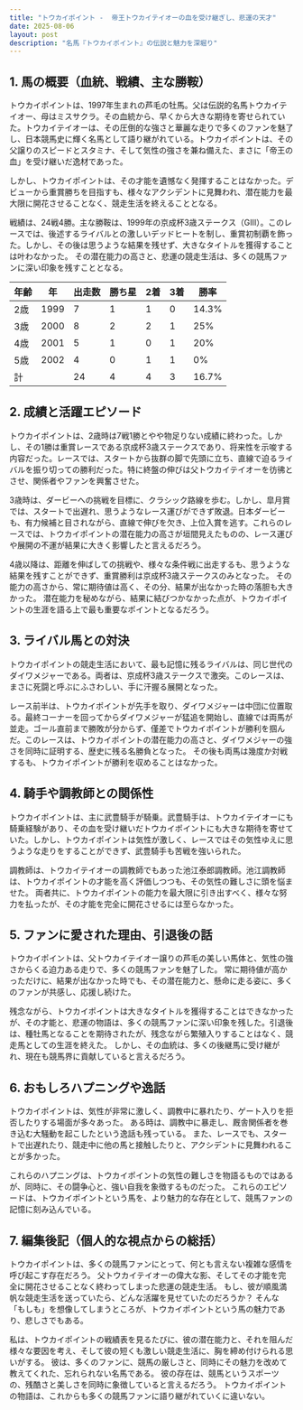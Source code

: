 ```yaml
---
title: "トウカイポイント -  帝王トウカイテイオーの血を受け継ぎし、悲運の天才"
date: 2025-08-06
layout: post
description: "名馬『トウカイポイント』の伝説と魅力を深堀り"
---
```


## 1. 馬の概要（血統、戦績、主な勝鞍）

トウカイポイントは、1997年生まれの芦毛の牡馬。父は伝説的名馬トウカイテイオー、母はミスサクラ。その血統から、早くから大きな期待を寄せられていた。トウカイテイオーは、その圧倒的な強さと華麗な走りで多くのファンを魅了し、日本競馬史に輝く名馬として語り継がれている。トウカイポイントは、その父譲りのスピードとスタミナ、そして気性の強さを兼ね備えた、まさに「帝王の血」を受け継いだ逸材であった。

しかし、トウカイポイントは、その才能を遺憾なく発揮することはなかった。デビューから重賞勝ちを目指すも、様々なアクシデントに見舞われ、潜在能力を最大限に開花させることなく、競走生活を終えることとなる。

戦績は、24戦4勝。主な勝鞍は、1999年の京成杯3歳ステークス（GIII）。このレースでは、後述するライバルとの激しいデッドヒートを制し、重賞初制覇を飾った。しかし、その後は思うような結果を残せず、大きなタイトルを獲得することは叶わなかった。  その潜在能力の高さと、悲運の競走生活は、多くの競馬ファンに深い印象を残すこととなる。

| 年齢 | 年 | 出走数 | 勝ち星 | 2着 | 3着 | 勝率 |
|---|---|---|---|---|---|---|
| 2歳 | 1999 | 7 | 1 | 1 | 0 | 14.3% |
| 3歳 | 2000 | 8 | 2 | 2 | 1 | 25% |
| 4歳 | 2001 | 5 | 1 | 0 | 1 | 20% |
| 5歳 | 2002 | 4 | 0 | 1 | 1 | 0% |
| 計 |  | 24 | 4 | 4 | 3 | 16.7% |


## 2. 成績と活躍エピソード

トウカイポイントは、2歳時は7戦1勝とやや物足りない成績に終わった。しかし、その1勝は重賞レースである京成杯3歳ステークスであり、将来性を示唆する内容だった。レースでは、スタートから抜群の脚で先頭に立ち、直線で迫るライバルを振り切っての勝利だった。特に終盤の伸びは父トウカイテイオーを彷彿とさせ、関係者やファンを興奮させた。

3歳時は、ダービーへの挑戦を目標に、クラシック路線を歩む。しかし、皐月賞では、スタートで出遅れ、思うようなレース運びができず敗退。日本ダービーも、有力候補と目されながら、直線で伸びを欠き、上位入賞を逃す。これらのレースでは、トウカイポイントの潜在能力の高さが垣間見えたものの、レース運びや展開の不運が結果に大きく影響したと言えるだろう。

4歳以降は、距離を伸ばしての挑戦や、様々な条件戦に出走するも、思うような結果を残すことができず、重賞勝利は京成杯3歳ステークスのみとなった。  その能力の高さから、常に期待値は高く、その分、結果が出なかった時の落胆も大きかった。  潜在能力を秘めながら、結果に結びつかなかった点が、トウカイポイントの生涯を語る上で最も重要なポイントとなるだろう。


## 3. ライバル馬との対決

トウカイポイントの競走生活において、最も記憶に残るライバルは、同じ世代のダイワメジャーである。両者は、京成杯3歳ステークスで激突。このレースは、まさに死闘と呼ぶにふさわしい、手に汗握る展開となった。

レース前半は、トウカイポイントが先手を取り、ダイワメジャーは中団に位置取る。最終コーナーを回ってからダイワメジャーが猛追を開始し、直線では両馬が並走。ゴール直前まで勝敗が分からず、僅差でトウカイポイントが勝利を掴んだ。このレースは、トウカイポイントの潜在能力の高さと、ダイワメジャーの強さを同時に証明する、歴史に残る名勝負となった。  その後も両馬は幾度か対戦するも、トウカイポイントが勝利を収めることはなかった。


## 4. 騎手や調教師との関係性

トウカイポイントは、主に武豊騎手が騎乗。武豊騎手は、トウカイテイオーにも騎乗経験があり、その血を受け継いだトウカイポイントにも大きな期待を寄せていた。しかし、トウカイポイントは気性が激しく、レースではその気性ゆえに思うような走りをすることができず、武豊騎手も苦戦を強いられた。

調教師は、トウカイテイオーの調教師でもあった池江泰郎調教師。池江調教師は、トウカイポイントの才能を高く評価しつつも、その気性の難しさに頭を悩ませた。  両者共に、トウカイポイントの能力を最大限に引き出すべく、様々な努力を払ったが、その才能を完全に開花させるには至らなかった。


## 5. ファンに愛された理由、引退後の話

トウカイポイントは、父トウカイテイオー譲りの芦毛の美しい馬体と、気性の強さからくる迫力ある走りで、多くの競馬ファンを魅了した。  常に期待値が高かっただけに、結果が出なかった時でも、その潜在能力と、懸命に走る姿に、多くのファンが共感し、応援し続けた。

残念ながら、トウカイポイントは大きなタイトルを獲得することはできなかったが、その才能と、悲運の物語は、多くの競馬ファンに深い印象を残した。引退後は、種牡馬となることを期待されたが、残念ながら繁殖入りすることはなく、競走馬としての生涯を終えた。  しかし、その血統は、多くの後継馬に受け継がれ、現在も競馬界に貢献していると言えるだろう。


## 6. おもしろハプニングや逸話

トウカイポイントは、気性が非常に激しく、調教中に暴れたり、ゲート入りを拒否したりする場面が多々あった。  ある時は、調教中に暴走し、厩舎関係者を巻き込む大騒動を起こしたという逸話も残っている。  また、レースでも、スタートで出遅れたり、競走中に他の馬と接触したりと、アクシデントに見舞われることが多かった。

これらのハプニングは、トウカイポイントの気性の難しさを物語るものではあるが、同時に、その闘争心と、強い自我を象徴するものだった。  これらのエピソードは、トウカイポイントという馬を、より魅力的な存在として、競馬ファンの記憶に刻み込んでいる。


## 7. 編集後記（個人的な視点からの総括）

トウカイポイントは、多くの競馬ファンにとって、何とも言えない複雑な感情を呼び起こす存在だろう。  父トウカイテイオーの偉大な影、そしてその才能を完全に開花させることなく終わってしまった悲運の競走生活。  もし、彼が順風満帆な競走生活を送っていたら、どんな活躍を見せていたのだろうか？  そんな「もしも」を想像してしまうところが、トウカイポイントという馬の魅力であり、悲しさでもある。

私は、トウカイポイントの戦績表を見るたびに、彼の潜在能力と、それを阻んだ様々な要因を考え、そして彼の短くも激しい競走生活に、胸を締め付けられる思いがする。  彼は、多くのファンに、競馬の厳しさと、同時にその魅力を改めて教えてくれた、忘れられない名馬である。  彼の存在は、競馬というスポーツの、残酷さと美しさを同時に象徴していると言えるだろう。  トウカイポイントの物語は、これからも多くの競馬ファンに語り継がれていくに違いない。
